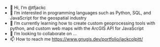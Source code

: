 - 👋 Hi, I’m @tfjackc
- 👀 I’m interested in programming languages such as Python, SQL, and JavaScript for the geospatial industry
- 🌱 I’m currently learning how to create custom geoprocessing tools with python, and custom web maps with the ArcGIS API for JavaScript
- 💞️ I’m looking to collaborate on ...
- 📫 How to reach me https://www.gnugis.dev/portfolio/jackcolpitt/

<!---
tfjackc/tfjackc is a ✨ special ✨ repository because its `README.md` (this file) appears on your GitHub profile.
You can click the Preview link to take a look at your changes.
--->
